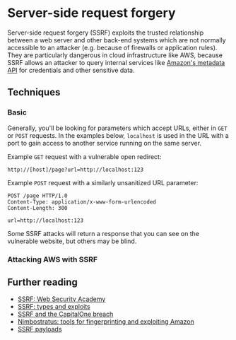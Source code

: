 # Server-side request forgery

Server-side request forgery \(SSRF\) exploits the trusted relationship between a web server and other back-end systems which are not normally accessible to an attacker \(e.g. because of firewalls or application rules\). They are particularly dangerous in cloud infrastructure like AWS, because SSRF allows an attacker to query internal services like [Amazon's metadata API](https://docs.aws.amazon.com/AWSEC2/latest/UserGuide/ec2-instance-metadata.html) for credentials and other sensitive data.

## Techniques

### Basic

Generally, you'll be looking for parameters which accept URLs, either in `GET` or `POST` requests. In the examples below, `localhost` is used in the URL with a port to gain access to another service running on the same server.

Example `GET` request with a vulnerable open redirect:

```text
http://[host]/page?url=http://localhost:123
```

Example `POST` request with a similarly unsanitized URL parameter:

```text
POST /page HTTP/1.0
Content-Type: application/x-www-form-urlencoded
Content-Length: 300

url=http://localhost:123
```

Some SSRF attacks will return a response that you can see on the vulnerable website, but others may be blind.

### Attacking AWS with SSRF

## Further reading

* [SSRF: Web Security Academy](https://portswigger.net/web-security/ssrf)
* [SSRF: types and exploits](https://medium.com/@madrobot/ssrf-server-side-request-forgery-types-and-ways-to-exploit-it-part-1-29d034c27978)
* [SSRF and the CapitalOne breach](https://blog.appsecco.com/an-ssrf-privileged-aws-keys-and-the-capital-one-breach-4c3c2cded3af)
* [Nimbostratus: tools for fingerprinting and exploiting Amazon](https://andresriancho.github.io/nimbostratus/)
* [SSRF payloads](https://github.com/swisskyrepo/PayloadsAllTheThings/tree/master/Server%20Side%20Request%20Forgery)


